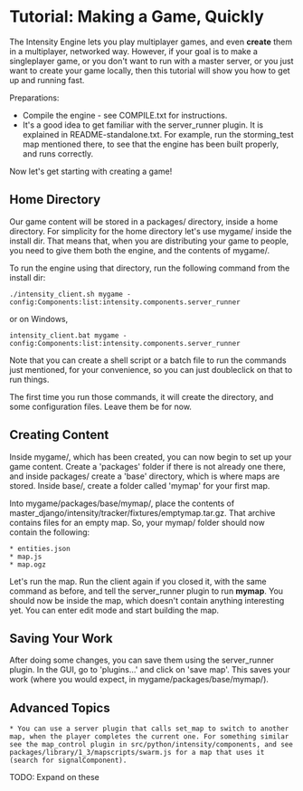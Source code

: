 Tutorial: Making a Game, Quickly
================================

The Intensity Engine lets you play multiplayer games, and even **create** them in a multiplayer, networked way. However, if your goal is to make a singleplayer game, or you don't want to run with a master server, or you just want to create your game locally, then this tutorial will show you how to get up and running fast.

Preparations:

* Compile the engine - see COMPILE.txt for instructions.
* It's a good idea to get familiar with the server_runner plugin. It is explained in README-standalone.txt. For example, run the storming_test map mentioned there, to see that the engine has been built properly, and runs correctly.

Now let's get starting with creating a game!


Home Directory
--------------

Our game content will be stored in a packages/ directory, inside a home directory. For simplicity for the home directory let's use mygame/ inside the install dir. That means that, when you are distributing your game to people, you need to give them both the engine, and the contents of mygame/.

To run the engine using that directory, run the following command from the install dir:

    ./intensity_client.sh mygame -config:Components:list:intensity.components.server_runner

or on Windows,

    intensity_client.bat mygame -config:Components:list:intensity.components.server_runner

Note that you can create a shell script or a batch file to run the commands just mentioned, for your convenience, so you can just doubleclick on that to run things.

The first time you run those commands, it will create the directory, and some configuration files. Leave them be for now.


Creating Content
----------------

Inside mygame/, which has been created, you can now begin to set up your game content. Create a 'packages' folder if there is not already one there, and inside packages/ create a 'base' directory, which is where maps are stored. Inside base/, create a folder called 'mymap' for your first map.

Into mygame/packages/base/mymap/, place the contents of master_django/intensity/tracker/fixtures/emptymap.tar.gz. That archive contains files for an empty map. So, your mymap/ folder should now contain the following:

    * entities.json
    * map.js
    * map.ogz

Let's run the map. Run the client again if you closed it, with the same command as before, and tell the server_runner plugin to run **mymap**. You should now be inside the map, which doesn't contain anything interesting yet. You can enter edit mode and start building the map.


Saving Your Work
----------------

After doing some changes, you can save them using the server_runner plugin. In the GUI, go to 'plugins...' and click on 'save map'. This saves your work (where you would expect, in mygame/packages/base/mymap/).


Advanced Topics
---------------

    * You can use a server plugin that calls set_map to switch to another map, when the player completes the current one. For something similar see the map_control plugin in src/python/intensity/components, and see packages/library/1_3/mapscripts/swarm.js for a map that uses it (search for signalComponent).

TODO: Expand on these

